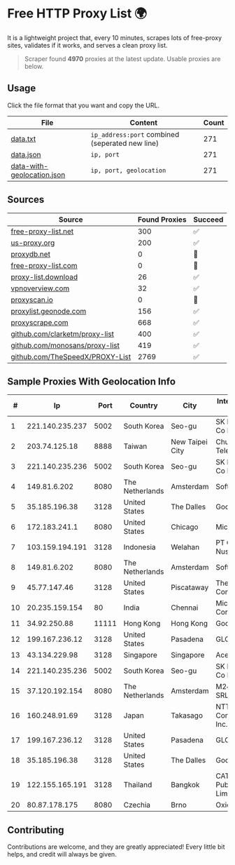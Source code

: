 
# Free HTTP Proxy List 🌍

It is a lightweight project that, every 10 minutes, scrapes lots of free-proxy sites, validates if it works, and serves a clean proxy list.


> Scraper found **4970** proxies at the latest update. Usable proxies are below.

## Usage

Click the file format that you want and copy the URL.


|File|Content|Count|
|----|-------|-----|
|[data.txt](https://raw.githubusercontent.com/themiralay/Proxy-List-World/master/data.txt)|`ip_address:port` combined (seperated new line)|271|
|[data.json](https://raw.githubusercontent.com/themiralay/Proxy-List-World/master/data.json)|`ip, port`|271|
|[data-with-geolocation.json](https://raw.githubusercontent.com/themiralay/Proxy-List-World/master/data-with-geolocation.json)|`ip, port, geolocation`|271|

## Sources

|Source|Found Proxies|Succeed|
|------|-------------|-------|
|[free-proxy-list.net](https://free-proxy-list.net)|300|✅|
|[us-proxy.org](https://www.us-proxy.org)|200|✅|
|[proxydb.net](http://proxydb.net)|0|🚫|
|[free-proxy-list.com](https://free-proxy-list.com/?page=&port=&type%5B%5D=http&type%5B%5D=https&up_time=0&search=Search)|0|🚫|
|[proxy-list.download](https://www.proxy-list.download/HTTP)|26|✅|
|[vpnoverview.com](https://vpnoverview.com/privacy/anonymous-browsing/free-proxy-servers)|32|✅|
|[proxyscan.io](https://www.proxyscan.io)|0|🚫|
|[proxylist.geonode.com](https://proxylist.geonode.com/api/proxy-list?limit=300&page=1&sort_by=lastChecked&sort_type=desc&protocols=http,https)|156|✅|
|[proxyscrape.com](https://api.proxyscrape.com/v2/?request=displayproxies&protocol=http&timeout=10000&country=all&ssl=all&anonymity=all)|668|✅|
|[github.com/clarketm/proxy-list](https://raw.githubusercontent.com/clarketm/proxy-list/master/proxy-list-raw.txt)|400|✅|
|[github.com/monosans/proxy-list](https://raw.githubusercontent.com/monosans/proxy-list/main/proxies/http.txt)|419|✅|
|[github.com/TheSpeedX/PROXY-List](https://raw.githubusercontent.com/TheSpeedX/PROXY-List/master/http.txt)|2769|✅|


## Sample Proxies With Geolocation Info

|#|Ip|Port|Country|City|Internet Service Provider|
|-|--|----|-------|----|-------------------------|
|1|221.140.235.237|5002|South Korea|Seo-gu|SK Broadband Co Ltd|
|2|203.74.125.18|8888|Taiwan|New Taipei City|Chunghwa Telecom Co., Ltd.|
|3|221.140.235.236|5002|South Korea|Seo-gu|SK Broadband Co Ltd|
|4|149.81.6.202|8080|The Netherlands|Amsterdam|SoftLayer|
|5|35.185.196.38|3128|United States|The Dalles|Google LLC|
|6|172.183.241.1|8080|United States|Chicago|Microsoft|
|7|103.159.194.191|3128|Indonesia|Welahan|PT Giga Digital Nusantara|
|8|149.81.6.202|8080|The Netherlands|Amsterdam|SoftLayer|
|9|45.77.147.46|3128|United States|Piscataway|The Constant Company|
|10|20.235.159.154|80|India|Chennai|Microsoft Corporation|
|11|34.92.250.88|11111|Hong Kong|Hong Kong|Google LLC|
|12|199.167.236.12|3128|United States|Pasadena|GLOBAL IT|
|13|43.134.229.98|3128|Singapore|Singapore|Aceville Pte.ltd|
|14|221.140.235.236|5002|South Korea|Seo-gu|SK Broadband Co Ltd|
|15|37.120.192.154|8080|The Netherlands|Amsterdam|M247 Europe SRL|
|16|160.248.91.69|3128|Japan|Takasago|NTT PC Communications, Inc.|
|17|199.167.236.12|3128|United States|Pasadena|GLOBAL IT|
|18|35.185.196.38|3128|United States|The Dalles|Google LLC|
|19|122.155.165.191|3128|Thailand|Bangkok|CAT Telecom Public Company Limited|
|20|80.87.178.175|8080|Czechia|Brno|Oxid - I|



## Contributing

Contributions are welcome, and they are greatly appreciated! Every
little bit helps, and credit will always be given.

